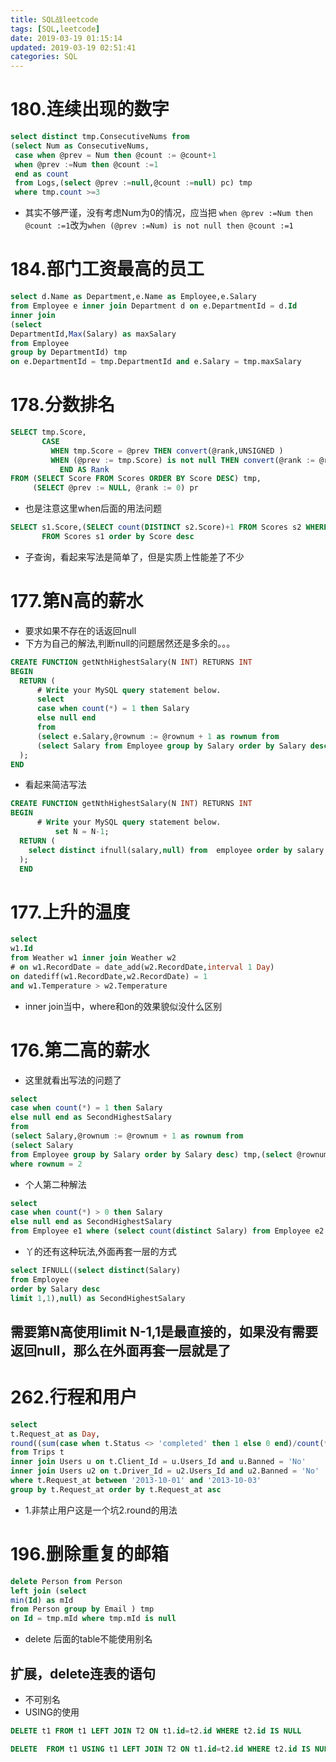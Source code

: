 ```yaml
---
title: SQL战leetcode
tags: [SQL,leetcode]
date: 2019-03-19 01:15:14
updated: 2019-03-19 02:51:41
categories: SQL
---
```

 
#  180.连续出现的数字
```sql
select distinct tmp.ConsecutiveNums from
(select Num as ConsecutiveNums,
 case when @prev = Num then @count := @count+1
 when @prev :=Num then @count :=1
 end as count
 from Logs,(select @prev :=null,@count :=null) pc) tmp
 where tmp.count >=3
```
- 其实不够严谨，没有考虑Num为0的情况，应当把
`when @prev :=Num then @count :=1`改为`when (@prev :=Num) is not null then @count :=1`

# 184.部门工资最高的员工
```sql
select d.Name as Department,e.Name as Employee,e.Salary
from Employee e inner join Department d on e.DepartmentId = d.Id
inner join
(select 
DepartmentId,Max(Salary) as maxSalary
from Employee
group by DepartmentId) tmp
on e.DepartmentId = tmp.DepartmentId and e.Salary = tmp.maxSalary
```

# 178.分数排名
```sql
SELECT tmp.Score,
       CASE
         WHEN tmp.Score = @prev THEN convert(@rank,UNSIGNED )
         WHEN (@prev := tmp.Score) is not null THEN convert(@rank := @rank + 1,UNSIGNED )
           END AS Rank
FROM (SELECT Score FROM Scores ORDER BY Score DESC) tmp,
     (SELECT @prev := NULL, @rank := 0) pr
```
- 也是注意这里when后面的用法问题
```sql
SELECT s1.Score,(SELECT count(DISTINCT s2.Score)+1 FROM Scores s2 WHERE s2.Score >s1.Score ) as Rank
       FROM Scores s1 order by Score desc
```
- 子查询，看起来写法是简单了，但是实质上性能差了不少

# 177.第N高的薪水
- 要求如果不存在的话返回null
- 下方为自己的解法,判断null的问题居然还是多余的。。。
```sql
CREATE FUNCTION getNthHighestSalary(N INT) RETURNS INT
BEGIN
  RETURN (
      # Write your MySQL query statement below.
      select
      case when count(*) = 1 then Salary
      else null end
      from
      (select e.Salary,@rownum := @rownum + 1 as rownum from
      (select Salary from Employee group by Salary order by Salary desc) e,(select @rownum := 0) r) tmp where rownum = N
  );
END
```
- 看起来简洁写法
```sql
CREATE FUNCTION getNthHighestSalary(N INT) RETURNS INT
BEGIN
      # Write your MySQL query statement below.
          set N = N-1;
  RETURN (
    select distinct ifnull(salary,null) from  employee order by salary desc limit N,1 
  );
  END
```

# 177.上升的温度
```sql
select 
w1.Id
from Weather w1 inner join Weather w2 
# on w1.RecordDate = date_add(w2.RecordDate,interval 1 Day)
on datediff(w1.RecordDate,w2.RecordDate) = 1
and w1.Temperature > w2.Temperature
```
- inner join当中，where和on的效果貌似没什么区别

# 176.第二高的薪水
- 这里就看出写法的问题了
```sql
select 
case when count(*) = 1 then Salary
else null end as SecondHighestSalary
from
(select Salary,@rownum := @rownum + 1 as rownum from
(select Salary 
from Employee group by Salary order by Salary desc) tmp,(select @rownum := 0) r) t
where rownum = 2
```
- 个人第二种解法
```sql
select 
case when count(*) > 0 then Salary
else null end as SecondHighestSalary
from Employee e1 where (select count(distinct Salary) from Employee e2 where e2.Salary > e1.Salary) =1
```
- 丫的还有这种玩法,外面再套一层的方式
```sql
select IFNULL((select distinct(Salary) 
from Employee
order by Salary desc
limit 1,1),null) as SecondHighestSalary
```
## 需要第N高使用limit N-1,1是最直接的，如果没有需要返回null，那么在外面再套一层就是了

# 262.行程和用户
```sql
select 
t.Request_at as Day,
round((sum(case when t.Status <> 'completed' then 1 else 0 end)/count(*)),2) as 'Cancellation Rate'
from Trips t
inner join Users u on t.Client_Id = u.Users_Id and u.Banned = 'No'
inner join Users u2 on t.Driver_Id = u2.Users_Id and u2.Banned = 'No'
where t.Request_at between '2013-10-01' and '2013-10-03'
group by t.Request_at order by t.Request_at asc
```
- 1.非禁止用户这是一个坑2.round的用法

# 196.删除重复的邮箱
```sql
delete Person from Person
left join (select 
min(Id) as mId
from Person group by Email ) tmp
on Id = tmp.mId where tmp.mId is null
```
- delete 后面的table不能使用别名
## 扩展，delete连表的语句
- 不可别名
- USING的使用
```sql
DELETE t1 FROM t1 LEFT JOIN T2 ON t1.id=t2.id WHERE t2.id IS NULL 

DELETE  FROM t1 USING t1 LEFT JOIN T2 ON t1.id=t2.id WHERE t2.id IS NULL 
```